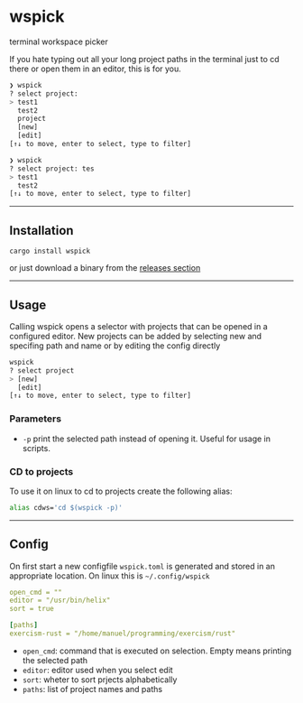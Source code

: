 # wspick
terminal workspace picker

 If you hate typing out all your long project paths in the terminal just to cd there or open them in an editor, this is for you.

```bash
❯ wspick
? select project:
> test1
  test2
  project
  [new]
  [edit]
[↑↓ to move, enter to select, type to filter]  
```

```bash
❯ wspick
? select project: tes 
> test1
  test2
[↑↓ to move, enter to select, type to filter]
```

-----
## Installation
`cargo install wspick`

or just download a binary from the [releases section](https://github.com/MnlPhlp/wspick/releases)

-----
## Usage
Calling wspick opens a selector with projects that can be opened in a configured editor.
New projects can be added by selecting new and specifing path and name or by editing the config directly

```bash
wspick
? select project  
> [new]
  [edit]
[↑↓ to move, enter to select, type to filter]
```

### Parameters
- `-p` print the selected path instead of opening it. Useful for usage in scripts.

### CD to projects
To use it on linux to cd to projects create the following alias:
```bash
alias cdws='cd $(wspick -p)'
```
-----
## Config
On first start a new configfile `wspick.toml` is generated and stored in an appropriate location. On linux this is `~/.config/wspick`
```yaml
open_cmd = ""
editor = "/usr/bin/helix"
sort = true

[paths]
exercism-rust = "/home/manuel/programming/exercism/rust"
```

- `open_cmd`: command that is executed on selection. Empty means printing the selected path
- `editor`: editor used when you select edit
- `sort`: wheter to sort prjects alphabetically
- `paths`: list of project names and paths
